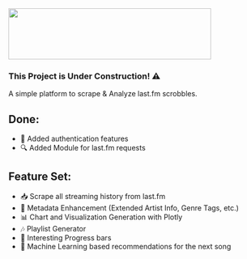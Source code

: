 <img src="https://upload.wikimedia.org/wikipedia/commons/thumb/d/d4/Lastfm_logo.svg/1200px-Lastfm_logo.svg.png" width="400" height="101">

### This Project is Under Construction! ⚠
A simple platform to scrape & Analyze last.fm scrobbles.

## Done:
- 🔐 Added authentication features
- 🔍 Added Module for last.fm requests

## Feature Set:
- 📥 Scrape all streaming history from last.fm
- 📜 Metadata Enhancement (Extended Artist Info, Genre Tags, etc.)
- 📊 Chart and Visualization Generation with Plotly
- 🎶 Playlist Generator
- 👀 Interesting Progress bars
- 🧠 Machine Learning based recommendations for the next song
